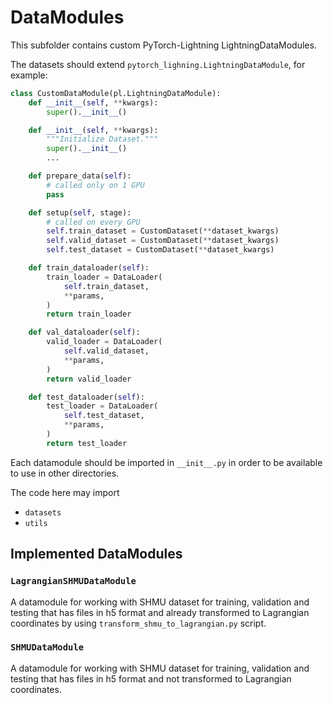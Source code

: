 # DataModules

This subfolder contains custom PyTorch-Lightning LightningDataModules.

The datasets should extend `pytorch_lighning.LightningDataModule`, for example:

```python
class CustomDataModule(pl.LightningDataModule):
    def __init__(self, **kwargs):
        super().__init__()

    def __init__(self, **kwargs):
        """Initialize Dataset."""
        super().__init__()
        ...

    def prepare_data(self):
        # called only on 1 GPU
        pass

    def setup(self, stage):
        # called on every GPU
        self.train_dataset = CustomDataset(**dataset_kwargs)
        self.valid_dataset = CustomDataset(**dataset_kwargs)
        self.test_dataset = CustomDataset(**dataset_kwargs)

    def train_dataloader(self):
        train_loader = DataLoader(
            self.train_dataset,
            **params,
        )
        return train_loader

    def val_dataloader(self):
        valid_loader = DataLoader(
            self.valid_dataset,
            **params,
        )
        return valid_loader

    def test_dataloader(self):
        test_loader = DataLoader(
            self.test_dataset,
            **params,
        )
        return test_loader
```

Each datamodule should be imported in `__init__.py` in order to be available to use in other directories.

The code here may import

- `datasets`
- `utils`

## Implemented DataModules

### `LagrangianSHMUDataModule`
A datamodule for working with SHMU dataset for training, validation and testing that has files in h5 format and already transformed to Lagrangian coordinates by using `transform_shmu_to_lagrangian.py` script.

### `SHMUDataModule`
A datamodule for working with SHMU dataset for training, validation and testing that has files in h5 format and not transformed to Lagrangian coordinates.

